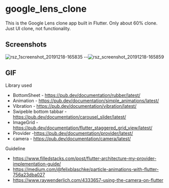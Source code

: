 # google_lens_clone

This is the Google Lens clone app built in Flutter. Only about 60% clone. Just UI clone, not functionality.

## Screenshots

![rsz_1screenshot_20191218-165835](https://user-images.githubusercontent.com/14199227/71072330-3a5c1100-21b9-11ea-8378-d89066f7fda6.jpg)  --![rsz_screenshot_20191218-165859](https://user-images.githubusercontent.com/14199227/71072567-c53d0b80-21b9-11ea-82e8-482acdeb5927.jpg) 

## GIF



Library used
  - BottomSheet - https://pub.dev/documentation/rubber/latest/
  - Animation - https://pub.dev/documentation/simple_animations/latest/
  - Vibration - https://pub.dev/documentation/vibration/latest/
  - Swipeble bottom tabbar - https://pub.dev/documentation/carousel_slider/latest/
  - ImageGrid - https://pub.dev/documentation/flutter_staggered_grid_view/latest/
  - Provider -https://pub.dev/documentation/provider/latest/
  - camera - https://pub.dev/documentation/camera/latest/

Guideline
  - https://www.filledstacks.com/post/flutter-architecture-my-provider-implementation-guide/
  -  https://medium.com/@felixblaschke/particle-animations-with-flutter-756a23dba027
  -  https://www.raywenderlich.com/4333657-using-the-camera-on-flutter
